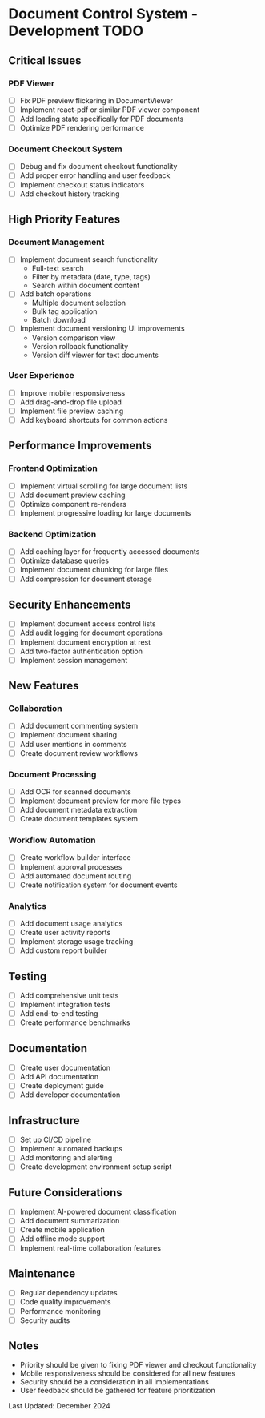# Document Control System - Development TODO

## Critical Issues

### PDF Viewer
- [ ] Fix PDF preview flickering in DocumentViewer
- [ ] Implement react-pdf or similar PDF viewer component
- [ ] Add loading state specifically for PDF documents
- [ ] Optimize PDF rendering performance

### Document Checkout System
- [ ] Debug and fix document checkout functionality
- [ ] Add proper error handling and user feedback
- [ ] Implement checkout status indicators
- [ ] Add checkout history tracking

## High Priority Features

### Document Management
- [ ] Implement document search functionality
  - Full-text search
  - Filter by metadata (date, type, tags)
  - Search within document content
- [ ] Add batch operations
  - Multiple document selection
  - Bulk tag application
  - Batch download
- [ ] Implement document versioning UI improvements
  - Version comparison view
  - Version rollback functionality
  - Version diff viewer for text documents

### User Experience
- [ ] Improve mobile responsiveness
- [ ] Add drag-and-drop file upload
- [ ] Implement file preview caching
- [ ] Add keyboard shortcuts for common actions

## Performance Improvements

### Frontend Optimization
- [ ] Implement virtual scrolling for large document lists
- [ ] Add document preview caching
- [ ] Optimize component re-renders
- [ ] Implement progressive loading for large documents

### Backend Optimization
- [ ] Add caching layer for frequently accessed documents
- [ ] Optimize database queries
- [ ] Implement document chunking for large files
- [ ] Add compression for document storage

## Security Enhancements
- [ ] Implement document access control lists
- [ ] Add audit logging for document operations
- [ ] Implement document encryption at rest
- [ ] Add two-factor authentication option
- [ ] Implement session management

## New Features

### Collaboration
- [ ] Add document commenting system
- [ ] Implement document sharing
- [ ] Add user mentions in comments
- [ ] Create document review workflows

### Document Processing
- [ ] Add OCR for scanned documents
- [ ] Implement document preview for more file types
- [ ] Add document metadata extraction
- [ ] Create document templates system

### Workflow Automation
- [ ] Create workflow builder interface
- [ ] Implement approval processes
- [ ] Add automated document routing
- [ ] Create notification system for document events

### Analytics
- [ ] Add document usage analytics
- [ ] Create user activity reports
- [ ] Implement storage usage tracking
- [ ] Add custom report builder

## Testing
- [ ] Add comprehensive unit tests
- [ ] Implement integration tests
- [ ] Add end-to-end testing
- [ ] Create performance benchmarks

## Documentation
- [ ] Create user documentation
- [ ] Add API documentation
- [ ] Create deployment guide
- [ ] Add developer documentation

## Infrastructure
- [ ] Set up CI/CD pipeline
- [ ] Implement automated backups
- [ ] Add monitoring and alerting
- [ ] Create development environment setup script

## Future Considerations
- [ ] Implement AI-powered document classification
- [ ] Add document summarization
- [ ] Create mobile application
- [ ] Add offline mode support
- [ ] Implement real-time collaboration features

## Maintenance
- [ ] Regular dependency updates
- [ ] Code quality improvements
- [ ] Performance monitoring
- [ ] Security audits

## Notes
- Priority should be given to fixing PDF viewer and checkout functionality
- Mobile responsiveness should be considered for all new features
- Security should be a consideration in all implementations
- User feedback should be gathered for feature prioritization

Last Updated: December 2024
